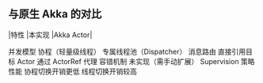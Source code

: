 ## 与原生 Akka 的对比
|特性	|本实现	|Akka Actor|

并发模型	协程（轻量级线程）	专属线程池（Dispatcher）
消息路由	直接引用目标 Actor	通过 ActorRef 代理
容错机制	未实现（需手动扩展）	Supervision 策略
性能	协程切换开销更低
线程切换开销较高
